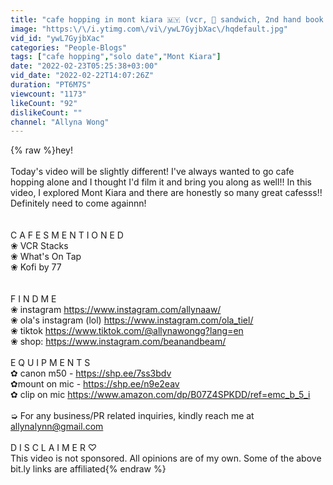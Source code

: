 ```yaml
---
title: "cafe hopping in mont kiara 🇲🇾 (vcr, 🍍 sandwich, 2nd hand book store) 📚"
image: "https:\/\/i.ytimg.com\/vi\/ywL7GyjbXac\/hqdefault.jpg"
vid_id: "ywL7GyjbXac"
categories: "People-Blogs"
tags: ["cafe hopping","solo date","Mont Kiara"]
date: "2022-02-23T05:25:38+03:00"
vid_date: "2022-02-22T14:07:26Z"
duration: "PT6M7S"
viewcount: "1173"
likeCount: "92"
dislikeCount: ""
channel: "Allyna Wong"
---
```

{% raw %}hey!  <br /><br />Today's video will be slightly different! I've always wanted to go cafe hopping alone and I thought I'd film it and bring you along as well!! In this video, I explored Mont Kiara and there are honestly so many great cafesss!! Definitely need to come againnn!<br /><br /><br />C A F E S   M E N T I O N E D <br />❀ VCR Stacks<br />❀ What's On Tap<br />❀ Kofi by 77<br /><br /><br />F I N D  M E<br />❀ instagram  <a rel="nofollow" target="blank" href="https://www.instagram.com/allynaaw/">https://www.instagram.com/allynaaw/</a><br />❀ ola's instagram (lol) <a rel="nofollow" target="blank" href="https://www.instagram.com/ola_tiel/">https://www.instagram.com/ola_tiel/</a><br />❀ tiktok <a rel="nofollow" target="blank" href="https://www.tiktok.com/@allynawongg?lang=en">https://www.tiktok.com/@allynawongg?lang=en</a><br />❀ shop: <a rel="nofollow" target="blank" href="https://www.instagram.com/beanandbeam/">https://www.instagram.com/beanandbeam/</a><br /><br />E Q U I P M E N T S <br />✿ canon m50 -  <a rel="nofollow" target="blank" href="https://shp.ee/7ss3bdv">https://shp.ee/7ss3bdv</a><br />✿mount on mic - <a rel="nofollow" target="blank" href="https://shp.ee/n9e2eav">https://shp.ee/n9e2eav</a><br />✿ clip on mic <a rel="nofollow" target="blank" href="https://www.amazon.com/dp/B07Z4SPKDD/ref=emc_b_5_i">https://www.amazon.com/dp/B07Z4SPKDD/ref=emc_b_5_i</a><br /><br />➭ For any business/PR related inquiries, kindly reach me at allynalynn@gmail.com<br /><br />D I S C L A I M E R ♡<br />This video is not sponsored. All opinions are of my own.  Some of the above bit.ly links are affiliated{% endraw %}
